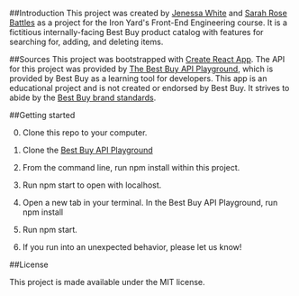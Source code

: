 ##Introduction
This project was created by [Jenessa White](@jenessawhite) and [Sarah Rose Battles](@srosebattles) as a project for the Iron Yard's Front-End Engineering course. It is a fictitious internally-facing Best Buy product catalog with features for searching for, adding, and deleting items.

##Sources
This project was bootstrapped with [Create React App](https://github.com/facebookincubator/create-react-app).
The API for this project was provided by [The Best Buy API Playground](https://github.com/bestbuy/api-playground), which is provided by Best Buy as a learning tool for developers. This app is an educational project and is not created or endorsed by Best Buy. It strives to abide by the [Best Buy brand standards](https://developer.bestbuy.com/legal#brandingGuidelines).

##Getting started

0. Clone this repo to your computer.

1. Clone the [Best Buy API Playground](https://github.com/bestbuy/api-playground)

2. From the command line, run npm install within this project.

3. Run npm start to open with localhost.

4. Open a new tab in your terminal. In the Best Buy API Playground, run npm install

5. Run npm start.

6. If you run into an unexpected behavior, please let us know!

##License

This project is made available under the MIT license.
